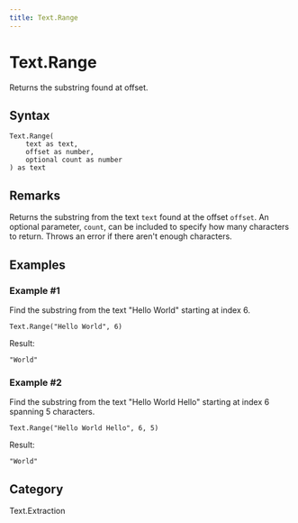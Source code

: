 ```yaml
---
title: Text.Range
---
```


# Text.Range


Returns the substring found at offset.


## Syntax

```powerquery
Text.Range(
    text as text,
    offset as number,
    optional count as number
) as text
```


## Remarks

Returns the substring from the text <code>text</code> found at the offset <code>offset</code>.    An optional parameter, <code>count</code>, can be included to specify how many characters to return. Throws an error if there aren't enough characters.


## Examples

### Example #1 
Find the substring from the text &#34;Hello World&#34; starting at index 6.
```powerquery
Text.Range("Hello World", 6)
```

Result: 
```powerquery
"World"
```


### Example #2 
Find the substring from the text &#34;Hello World Hello&#34; starting at index 6 spanning 5 characters.
```powerquery
Text.Range("Hello World Hello", 6, 5)
```

Result: 
```powerquery
"World"
```




## Category
Text.Extraction

